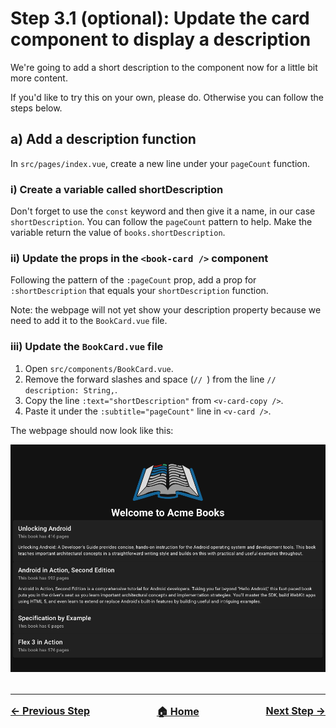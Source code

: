 # Step 3.1 (optional): Update the card component to display a description
We're going to add a short description to the component now for a little bit more content.

If you'd like to try this on your own, please do. Otherwise you can follow the steps below.

## a) Add a description function
In `src/pages/index.vue`, create a new line under your `pageCount` function.

### i) Create a variable called shortDescription
Don't forget to use the `const` keyword and then give it a name, in our case `shortDescription`. You can follow the `pageCount` pattern to help. Make the variable return the value of `books.shortDescription`. 

### ii) Update the props in the `<book-card />` component
Following the pattern of the `:pageCount` prop, add a prop for `:shortDescription` that equals your `shortDescription` function.

Note: the webpage will not yet show your description property because we need to add it to the `BookCard.vue` file.

### iii) Update the `BookCard.vue` file
1. Open `src/components/BookCard.vue`.
2. Remove the forward slashes and space (`// `) from the line `// description: String,`.
3. Copy the line `:text="shortDescription"` from `<v-card-copy />`.
4. Paste it under the `:subtitle="pageCount"` line in `<v-card />`.

The webpage should now look like this:

![Books with description function](./step-3-1.png)

<hr style="margin-top: 32px">
<div style="display: flex; justify-content: space-between; margin-top: 16px; font-weight: bold; font-size: 16px">
  <span><a href="./step-3.md">← Previous Step</a></span>
  <span><a href="README.md">🏠 Home</a></span>
  <span><a href="./step-4.md">Next Step →</a></span>
</div>